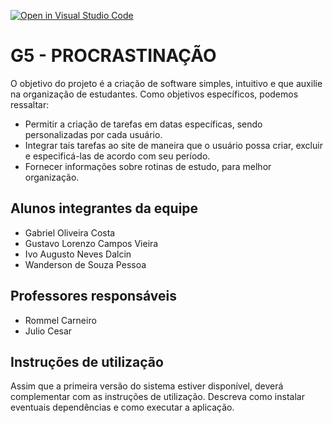 [![Open in Visual Studio Code](https://classroom.github.com/assets/open-in-vscode-c66648af7eb3fe8bc4f294546bfd86ef473780cde1dea487d3c4ff354943c9ae.svg)](https://classroom.github.com/online_ide?assignment_repo_id=7598814&assignment_repo_type=AssignmentRepo)
# G5 - PROCRASTINAÇÃO
O objetivo do projeto é a criação de software simples, intuitivo e que auxilie na organização de estudantes.
Como objetivos específicos, podemos ressaltar:
* Permitir a criação de tarefas em datas específicas, sendo personalizadas por cada usuário.
* Integrar tais tarefas ao site de maneira que o usuário possa criar, excluir e especificá-las de acordo com seu período.
* Fornecer informações sobre rotinas de estudo, para melhor organização.

## Alunos integrantes da equipe

* Gabriel Oliveira Costa
* Gustavo Lorenzo Campos Vieira
* Ivo Augusto Neves Dalcin
* Wanderson de Souza Pessoa

## Professores responsáveis

* Rommel Carneiro
* Julio Cesar

## Instruções de utilização

Assim que a primeira versão do sistema estiver disponível, deverá complementar com as instruções de utilização. Descreva como instalar eventuais dependências e como executar a aplicação.
